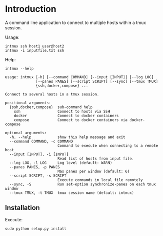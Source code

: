 Introduction
============

A command line application to connect to multiple hosts within a tmux session.

Usage:

    intmux ssh host1 user@host2
    intmux -i inputfile.txt ssh

Help:

    intmux --help

    usage: intmux [-h] [--command COMMAND] [--input [INPUT]] [--log LOG]
                  [--panes PANES] [--script SCRIPT] [--sync] [--tmux TMUX]
                  {ssh,docker,compose} ...

    Connect to several hosts in a tmux session.

    positional arguments:
      {ssh,docker,compose}  sub-command help
        ssh                 Connect to hosts via SSH
        docker              Connect to docker containers
        compose             Connect to docker containers via docker-compose

    optional arguments:
      -h, --help            show this help message and exit
      --command COMMAND, -c COMMAND
                            Command to execute when connecting to a remote host
      --input [INPUT], -i [INPUT]
                            Read list of hosts from input file.
      --log LOG, -l LOG     Log level (default: WARN)
      --panes PANES, -p PANES
                            Max panes per window (default: 6)
      --script SCRIPT, -s SCRIPT
                            Execute commands in local file remotely
      --sync, -S            Run set-option synchronize-panes on each tmux window
      --tmux TMUX, -t TMUX  tmux session name (default: intmux)

Installation
------------

Execute:

    sudo python setup.py install
